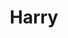 ---
title: Harry
description: Kolorowanki Harry
canonical: /film/harry-potter/harry
tags:
- film
- harry-potter
---